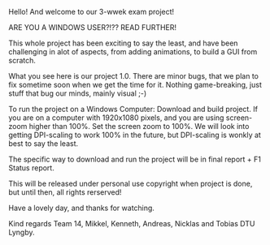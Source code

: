 Hello! And welcome to our 3-wwek exam project!

ARE YOU A WINDOWS USER?!?? READ FURTHER!

This whole project has been exciting to say the least, and have been challenging in alot of aspects, from adding animations, to build a GUI from scratch.

What you see here is our project 1.0. There are minor bugs, that we plan to fix sometime soon when we get the time for it. Nothing game-breaking, just stuff that bug our minds, mainly visual ;-)

To run the project on a Windows Computer: Download and build project. If you are on a computer with 1920x1080 pixels, and you are using screen-zoom higher than 100%.
Set the screen zoom to 100%. We will look into getting DPI-scaling to work 100% in the future, but DPI-scaling is wonkly at best to say the least.

The specific way to download and run the project will be in final report + F1 Status report.

This will be released under personal use copyright when project is done, but until then, all rights rerserved!

Have a lovely day, and thanks for watching.

Kind regards
Team 14, Mikkel, Kenneth, Andreas, Nicklas and Tobias
DTU Lyngby.
